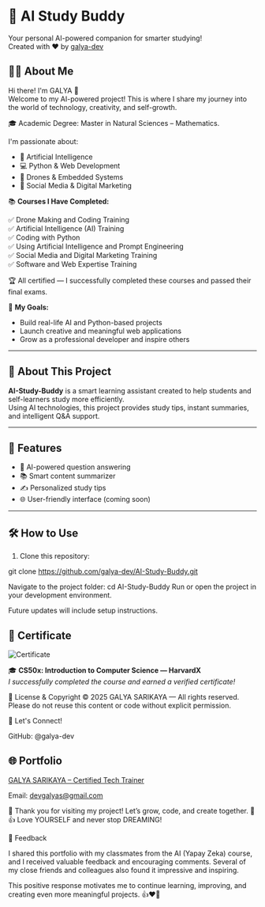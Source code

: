 # 🤖 AI Study Buddy

Your personal AI-powered companion for smarter studying!  
Created with ❤️ by [galya-dev](https://github.com/galya-dev)


## 🙋‍♀️ About Me

Hi there! I'm GALYA 👋  
Welcome to my AI-powered project! This is where I share my journey into the world of technology, creativity, and self-growth.

🎓 Academic Degree: Master in Natural Sciences – Mathematics.

I'm passionate about:

- 🤖 Artificial Intelligence  
- 💻 Python & Web Development  
- 🚁 Drones & Embedded Systems  
- 📱 Social Media & Digital Marketing  

📚 **Courses I Have Completed:**

✅ Drone Making and Coding Training  
✅ Artificial Intelligence (AI) Training  
✅ Coding with Python  
✅ Using Artificial Intelligence and Prompt Engineering  
✅ Social Media and Digital Marketing Training  
✅ Software and Web Expertise Training  

🏆 All certified — I successfully completed these courses and passed their final exams.

🎯 **My Goals:**

- Build real-life AI and Python-based projects  
- Launch creative and meaningful web applications  
- Grow as a professional developer and inspire others  

---

## 📘 About This Project

**AI-Study-Buddy** is a smart learning assistant created to help students and self-learners study more efficiently.  
Using AI technologies, this project provides study tips, instant summaries, and intelligent Q&A support.

---

## 🚀 Features

- 🧠 AI-powered question answering  
- 📚 Smart content summarizer  
- ✍️ Personalized study tips  
- 🌐 User-friendly interface (coming soon)

---

## 🛠️ How to Use

1. Clone this repository:

git clone https://github.com/galya-dev/AI-Study-Buddy.git

Navigate to the project folder:
cd AI-Study-Buddy
Run or open the project in your development environment.

Future updates will include setup instructions.

## 🏅 Certificate
![Certificate](./certificate.jpg)

🎓 **CS50x: Introduction to Computer Science — HarvardX**  
*I successfully completed the course and earned a verified certificate!*

📄 License & Copyright
© 2025 GALYA SARIKAYA — All rights reserved.
Please do not reuse this content or code without explicit permission.

🌟 Let's Connect!

GitHub: @galya-dev

## 🌐 Portfolio

[GALYA SARIKAYA – Certified Tech Trainer](https://galya-dev.github.io/TECH-TRAINER-CERTIFICATES/)

Email: devgalyas@gmail.com

💖 Thank you for visiting my project!
Let’s grow, code, and create together. 🚀
👍 Love YOURSELF and never stop DREAMING!

📝 Feedback

I shared this portfolio with my classmates from the AI (Yapay Zeka) course, and I received valuable feedback and encouraging comments.
Several of my close friends and colleagues also found it impressive and inspiring.

This positive response motivates me to continue learning, improving, and creating even more meaningful projects. 👍❤️🙏


























































































































































